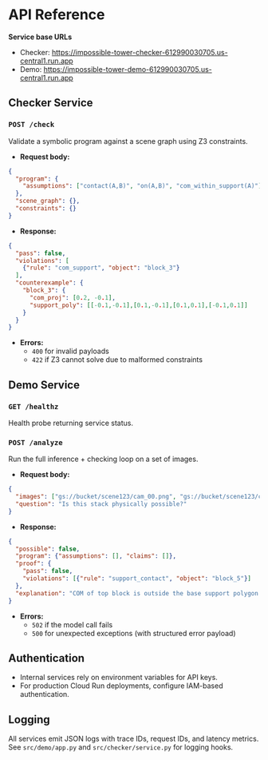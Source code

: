 # API Reference

**Service base URLs**
- Checker: https://impossible-tower-checker-612990030705.us-central1.run.app
- Demo: https://impossible-tower-demo-612990030705.us-central1.run.app


## Checker Service

### `POST /check`

Validate a symbolic program against a scene graph using Z3 constraints.

- **Request body:**

```json
{
  "program": {
    "assumptions": ["contact(A,B)", "on(A,B)", "com_within_support(A)"]
  },
  "scene_graph": {},
  "constraints": {}
}
```

- **Response:**

```json
{
  "pass": false,
  "violations": [
    {"rule": "com_support", "object": "block_3"}
  ],
  "counterexample": {
    "block_3": {
      "com_proj": [0.2, -0.1],
      "support_poly": [[-0.1,-0.1],[0.1,-0.1],[0.1,0.1],[-0.1,0.1]]
    }
  }
}
```

- **Errors:**
  - `400` for invalid payloads
  - `422` if Z3 cannot solve due to malformed constraints

## Demo Service

### `GET /healthz`

Health probe returning service status.

### `POST /analyze`

Run the full inference + checking loop on a set of images.

- **Request body:**

```json
{
  "images": ["gs://bucket/scene123/cam_00.png", "gs://bucket/scene123/cam_03.png"],
  "question": "Is this stack physically possible?"
}
```

- **Response:**

```json
{
  "possible": false,
  "program": {"assumptions": [], "claims": []},
  "proof": {
    "pass": false,
    "violations": [{"rule": "support_contact", "object": "block_5"}]
  },
  "explanation": "COM of top block is outside the base support polygon."
}
```

- **Errors:**
  - `502` if the model call fails
  - `500` for unexpected exceptions (with structured error payload)

## Authentication

- Internal services rely on environment variables for API keys.
- For production Cloud Run deployments, configure IAM-based authentication.

## Logging

All services emit JSON logs with trace IDs, request IDs, and latency metrics. See `src/demo/app.py` and `src/checker/service.py` for logging hooks.
